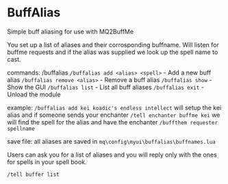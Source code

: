 # BuffAlias

Simple buff aliasing for use with MQ2BuffMe

You set up a list of aliases and their corrosponding buffname.
Will listen for buffme requests and if the alias was supplied we look up the spell name to cast.

commands: /buffalias
`/buffalias add <alias> <spell>` - Add a new buff alias
`/buffalias remove <alias>` - Remove a buff alias
`/buffalias show` - Show the GUI
`/buffalias list` - List all buff aliases
`/buffalias exit` - Unload the module

example: `/buffalias add kei koadic's endless intellect`
will setup the kei alias and if someone sends your enchanter `/tell enchanter buffme kei`
we will find the spell for the alias and have the enchanter `/buffthem requester spellname`

save file: all aliases are saved in `mq\config\myui\buffalias\buffnames.lua`

Users can ask you for a list of aliases and you will reply only with the ones for spells in your spell book.

`/tell buffer list`
